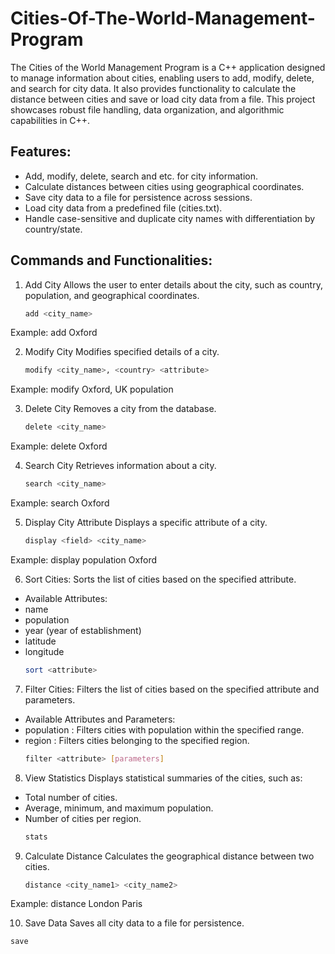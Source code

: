 # Cities-Of-The-World-Management-Program

The Cities of the World Management Program is a C++ application designed to manage information about cities, enabling users to add, modify, delete, and search for city data. It also provides functionality to calculate the distance between cities and save or load city data from a file. This project showcases robust file handling, data organization, and algorithmic capabilities in C++.

## Features:
- Add, modify, delete, search and etc. for city information.
- Calculate distances between cities using geographical coordinates.
- Save city data to a file for persistence across sessions.
- Load city data from a predefined file (cities.txt).
- Handle case-sensitive and duplicate city names with differentiation by country/state.


## Commands and Functionalities:


1. Add City
Allows the user to enter details about the city, such as country, population, and geographical coordinates.
   ```bash
   add <city_name>
   
Example: add Oxford


2. Modify City
Modifies specified details of a city.
   ```bash
   modify <city_name>, <country> <attribute>
   
Example: modify Oxford, UK population


3. Delete City
Removes a city from the database.
   ```bash
   delete <city_name>
   
Example: delete Oxford


4. Search City
Retrieves information about a city.
   ```bash
   search <city_name>

Example: search Oxford


5. Display City Attribute
Displays a specific attribute of a city.
   ```bash
   display <field> <city_name>

Example: display population Oxford

6. Sort Cities:
Sorts the list of cities based on the specified attribute.
- Available Attributes:
 - name
 - population
 - year (year of establishment)
 - latitude
 - longitude
   ```bash
   sort <attribute>

7. Filter Cities:
Filters the list of cities based on the specified attribute and parameters.
- Available Attributes and Parameters:
 - population <min> <max>: Filters cities with population within the specified range.
 - region <region>: Filters cities belonging to the specified region.
   ```bash
   filter <attribute> [parameters]
   
8. View Statistics
Displays statistical summaries of the cities, such as:
- Total number of cities.
- Average, minimum, and maximum population.
- Number of cities per region.
   ```bash
   stats

9. Calculate Distance
Calculates the geographical distance between two cities.
   ```bash
   distance <city_name1> <city_name2>

Example: distance London Paris


10. Save Data
Saves all city data to a file for persistence.
   ```bash
   save

